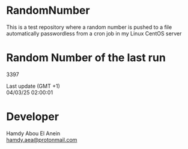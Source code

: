 # RandomNumber    
This is a test repository where a random number is pushed to a file automatically passwordless from a cron job in my Linux CentOS server    
# Random Number of the last run   
3397
      
Last update (GMT +1)    
04/03/25 02:00:01
# Developer    
Hamdy Abou El Anein   
hamdy.aea@protonmail.com
